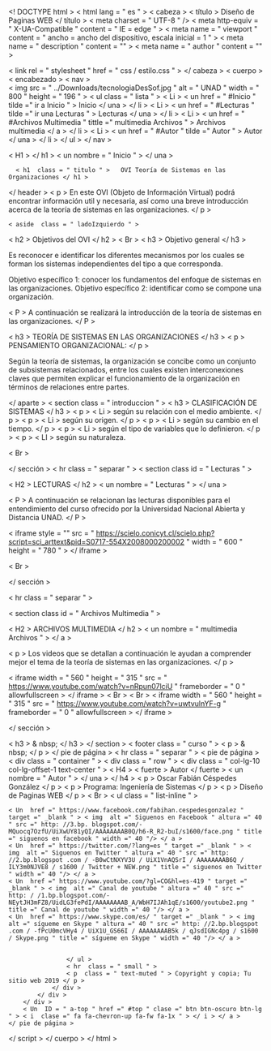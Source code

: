 <! DOCTYPE html >
< html  lang = " es " >
< cabeza >
    < título > Diseño de Paginas WEB </ título >
	< meta  charset = " UTF-8 " />
	< meta  http-equiv = " X-UA-Compatible " content = " IE = edge " >
    < meta  name = " viewport " content = " ancho = ancho del dispositivo, escala inicial = 1 " >
    < meta  name = " description " content = "" >
    < meta  name = " author " content = "" >
	
  < link  rel = " stylesheet " href = " css / estilo.css " >
</ cabeza >
< cuerpo >
< encabezado >
      < nav >	  
         < img  src = " ../Downloads/tecnologiaDesSof.jpg " alt = " UNAD " width = " 800 " height = " 196 " >
         < ul  class = " lista " >
          < Li > < un  href = " #Inicio " tilde =" ir a Inicio " > Inicio </ una > </ li >
          < Li > < un  href = " #Lecturas " tilde =" ir una Lecturas " > Lecturas </ una > </ li >
          < Li > < un  href = " #Archivos Multimedia " tittle =" multimedia Archivos " > Archivos multimedia </ a > </ li >
		  < Li > < un  href = " #Autor " tilde =" Autor " > Autor </ una > </ li >
        </ ul >
  </ nav >
  
  < H1 > </ h1 > < un  nombre = " Inicio " > </ una >
  
      < h1  class = " titulo " >   OVI Teoría de Sistemas en las Organizaciones </ h1 >
      
</ header >
 	< p > En este OVI (Objeto de Información Virtual) podrá encontrar información util y necesaria, así como una breve introducción acerca de la teoría de sistemas en las organizaciones. </ p >
	
	< aside  class = " ladoIzquierdo " >

  < h2 > Objetivos del OVI </ h2 >
  < Br >
  < h3 > Objetivo general </ h3 >
  	
Es reconocer e identificar los diferentes mecanismos por los cuales se forman los sistemas independientes del tipo a que corresponda.
 
Objetivo específico 1: conocer los fundamentos del enfoque de sistemas en las organizaciones.
Objetivo específico 2: identificar como se compone una organización.

< P > A continuación se realizará la introducción de la teoría de sistemas en las organizaciones. </ P >

  < h3 > TEORÍA DE SISTEMAS EN LAS ORGANIZACIONES </ h3 >
  < p > PENSAMIENTO ORGANIZACIONAL: </ p >
 
Según la teoría de sistemas, la organización se concibe como un conjunto de subsistemas relacionados, entre los cuales existen interconexiones claves que permiten explicar el funcionamiento de la organización en términos de relaciones entre partes. 

</ aparte >
< section  class = " introduccion " >
	< h3 > CLASIFICACIÓN DE SISTEMAS </ h3 >
  < p > < Li > según su relación con el medio ambiente. </ p >
  < p > < Li > según su origen. </ p >
  < p > < Li > según su cambio en el tiempo. </ p >
  < p > < Li > según el tipo de variables que lo definieron. </ p >
  < p > < LI > según su naturaleza.
  
  < Br >

</ sección >
< hr  class = " separar " >
< section  class  id = " Lecturas " >


< H2 > LECTURAS </ h2 > < un  nombre = " Lecturas " > </ una >

< P > A continuación se relacionan las lecturas disponibles para el entendimiento del curso ofrecido por la Universidad Nacional Abierta y Distancia UNAD. </ P >

< iframe  style = "" src = " https://scielo.conicyt.cl/scielo.php?script=sci_arttext&pid=S0717-554X2008000200002 " width = " 600 " height = " 780 " > </ iframe >

< Br >

</ sección >

< hr  class = " separar " >

< section  class  id = " Archivos Multimedia " >

< H2 > ARCHIVOS MULTIMEDIA </ h2 > < un  nombre = " multimedia Archivos " > </ a >

< p > Los videos que se detallan a continuación le ayudan a comprender mejor el tema de la teoría de sistemas en las organizaciones. </ p >

 < iframe  width = " 560 " height = " 315 " src = " https://www.youtube.com/watch?v=nRpun07lciU " frameborder = " 0 " allowfullscreen > </ iframe >
 < Br >
 < Br >
 < iframe  width = " 560 " height = " 315 " src = " https://www.youtube.com/watch?v=uwtvulnYF-g " frameborder = " 0 " allowfullscreen > </ iframe >
 
</ sección >

  < h3 > & nbsp; </ h3 >
</ section > < footer  class = " curso " > < p > & nbsp; </ p >
</ pie de página >
< hr  class = " separar " >
 < pie de página >
        < div  class = " container " >
            < div  class = " row " >
                < div  class = " col-lg-10 col-lg-offset-1 text-center " >
                    < H4 > < fuerte > Autor </ fuerte > < un  nombre = " Autor " > </ una >
                    </ h4 >
                    < p > Oscar Fabián Céspedes González </ p >
                       < p > Programa: Ingeniería de Sistemas </ p >
                    < p > Diseño de Paginas WEB </ p >
                                        < Br >
                    < ul  class = " list-inline " >
					
	< Un  href =" https://www.facebook.com/fabihan.cespedesgonzalez " target =" _blank " > < img  alt =" Siguenos en Facebook " altura =" 40 " src =" http: //3.bp. blogspot.com/-MQuocq7OzfU/UiXwUY81yQI/AAAAAAAAB0Q/h6-R_R2-buI/s1600/face.png " title =" siguenos en facebook " width =" 40 "/> </ a >
	< Un  href =" https://twitter.com/?lang=es " target =" _blank " > < img  alt =" Siguenos en Twitter " altura =" 40 " src =" http: //2.bp.blogspot .com / -B0wCtNXYV3U / UiX1VnAQSrI / AAAAAAAAB6Q / ILY3m0NJVE8 / s1600 / Twitter + NEW.png " title =" siguenos en Twitter " width =" 40 "/> </ a >
	< Un  href =" https://www.youtube.com/?gl=CO&hl=es-419 " target =" _blank " > < img  alt =" Canal de youtube " altura =" 40 " src =" http: / /1.bp.blogspot.com/-NEytJH3mFZ8/UidLG3fePdI/AAAAAAAAB_A/WbH7IJAh1qE/s1600/youtube2.png " title =" Canal de youtube " width =" 40 "/> </ a >
	< Un  href =" https://www.skype.com/es/ " target =" _blank " > < img  alt =" sígueme en Skype " altura =" 40 " src =" http: //2.bp.blogspot .com / -fPcU0mcVHy4 / UiX1U_GS66I / AAAAAAAAB5k / qJsdIGNc4pg / s1600 / Skype.png " title =" sígueme en Skype " width =" 40 "/> </ a >


                    </ ul >
                    < hr  class = " small " >
                    < p  class = " text-muted " > Copyright y copia; Tu sitio web 2019 </ p >
                </ div >
            </ div >
        </ div >
        < Un  ID = " a-top " href =" #top " clase =" btn btn-oscuro btn-lg " > < i  clase =" fa fa-chevron-up fa-fw fa-1x " > </ i > </ a >
    </ pie de página >


</ script >
</ cuerpo >
</ html >
